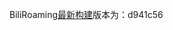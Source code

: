 BiliRoaming[最新构建](https://github.com/yujincheng08/BiliRoaming/actions/workflows/android.yml)版本为：d941c56